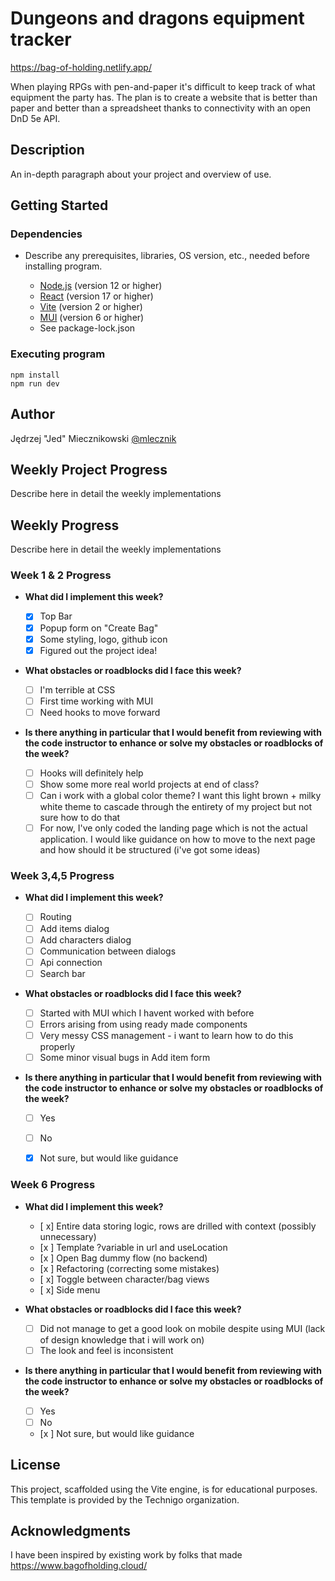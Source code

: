# Dungeons and dragons equipment tracker

https://bag-of-holding.netlify.app/

When playing RPGs with pen-and-paper it's difficult to keep track of what equipment the party has.
The plan is to create a website that is better than paper and better than a spreadsheet thanks to connectivity with an open DnD 5e API.

## Description

An in-depth paragraph about your project and overview of use.

## Getting Started

### Dependencies

- Describe any prerequisites, libraries, OS version, etc., needed before installing program.

  - [Node.js](https://nodejs.org/) (version 12 or higher)
  - [React](https://reactjs.org/) (version 17 or higher)
  - [Vite](https://vitejs.dev/) (version 2 or higher)
  - [MUI](https://mui.com/) (version 6 or higher)
  - See package-lock.json

### Executing program

```
npm install
npm run dev
```

## Author

Jędrzej "Jed" Miecznikowski
[@mlecznik](https://twitter.com/mlecznik)

## Weekly Project Progress

Describe here in detail the weekly implementations

## Weekly Progress

Describe here in detail the weekly implementations

### Week 1 & 2 Progress

- **What did I implement this week?**

  - [x] Top Bar
  - [x] Popup form on "Create Bag"
  - [x] Some styling, logo, github icon
  - [x] Figured out the project idea!

- **What obstacles or roadblocks did I face this week?**

  - [ ] I'm terrible at CSS
  - [ ] First time working with MUI
  - [ ] Need hooks to move forward

- **Is there anything in particular that I would benefit from reviewing with the code instructor to enhance or solve my obstacles or roadblocks of the week?**
  - [ ] Hooks will definitely help
  - [ ] Show some more real world projects at end of class?
  - [ ] Can i work with a global color theme? I want this light brown + milky white theme to cascade through the entirety of my project but not sure how to do that
  - [ ] For now, I've only coded the landing page which is not the actual application. I would like guidance on how to move to the next page and how should it be structured (i've got some ideas)

### Week 3,4,5 Progress
- **What did I implement this week?**
  - [ ] Routing
  - [ ] Add items dialog
  - [ ] Add characters dialog
  - [ ] Communication between dialogs
  - [ ] Api connection
  - [ ] Search bar
- **What obstacles or roadblocks did I face this week?**

  - [ ] Started with MUI which I havent worked with before
  - [ ] Errors arising from using ready made components 
  - [ ] Very messy CSS management - i want to learn how to do this properly
  - [ ] Some minor visual bugs in Add item form

- **Is there anything in particular that I would benefit from reviewing with the code instructor to enhance or solve my obstacles or roadblocks of the week?**
  - [ ] Yes
  - [ ] No
  - [x] Not sure, but would like guidance


### Week 6 Progress

- **What did I implement this week?**
  - [ x] Entire data storing logic, rows are drilled with context (possibly unnecessary)
  - [x ] Template ?variable in url and useLocation
  - [x ] Open Bag dummy flow (no backend)
  - [x ] Refactoring (correcting some mistakes)
  - [ x] Toggle between character/bag views
  - [ x] Side menu
- **What obstacles or roadblocks did I face this week?**

  - [ ] Did not manage to get a good look on mobile despite using MUI (lack of design knowledge that i will work on)
  - [ ] The look and feel is inconsistent
        
- **Is there anything in particular that I would benefit from reviewing with the code instructor to enhance or solve my obstacles or roadblocks of the week?**
  - [ ] Yes
  - [ ] No
  - [x ] Not sure, but would like guidance


## License

This project, scaffolded using the Vite engine, is for educational purposes. This template is provided by the Technigo organization.

## Acknowledgments

I have been inspired by existing work by folks that made https://www.bagofholding.cloud/ 
